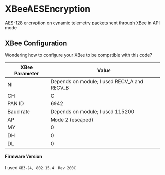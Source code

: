 # XBeeAESEncryption
 AES-128 encryption on dynamic telemetry packets sent through XBee in API mode

## XBee Configuration
Wondering how to configure your XBee to be compatible with this code?

| XBee Parameter | Value |
| -------------- | ----- |
| NI | Depends on module; I used RECV_A and RECV_B |
| CH | C |
| PAN ID | 6942 |
| Baud rate | Depends on module; I used 115200 |
| AP | Mode 2 (escaped) |
| MY | 0 |
| DH | 0 |
| DL | 0 |

#### Firmware Version
I used ```XB3-24, 802.15.4, Rev 200C```